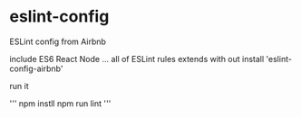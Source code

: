 # eslint-config
ESLint config from Airbnb

include ES6 React Node ... all of ESLint rules extends with out install 'eslint-config-airbnb'

run it 

'''
npm instll
npm run lint
'''
